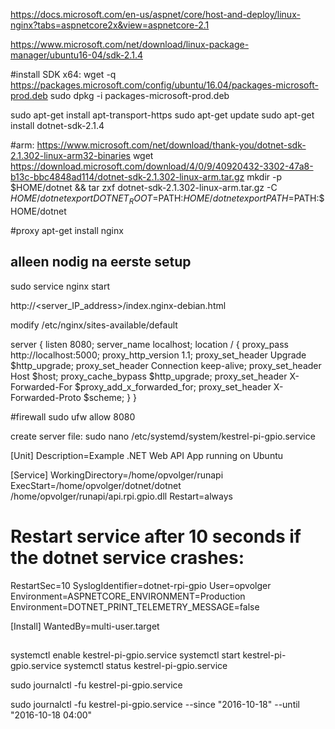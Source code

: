 https://docs.microsoft.com/en-us/aspnet/core/host-and-deploy/linux-nginx?tabs=aspnetcore2x&view=aspnetcore-2.1

https://www.microsoft.com/net/download/linux-package-manager/ubuntu16-04/sdk-2.1.4

#install SDK x64:
wget -q https://packages.microsoft.com/config/ubuntu/16.04/packages-microsoft-prod.deb
sudo dpkg -i packages-microsoft-prod.deb

sudo apt-get install apt-transport-https
sudo apt-get update
sudo apt-get install dotnet-sdk-2.1.4

#arm:
https://www.microsoft.com/net/download/thank-you/dotnet-sdk-2.1.302-linux-arm32-binaries
wget https://download.microsoft.com/download/4/0/9/40920432-3302-47a8-b13c-bbc4848ad114/dotnet-sdk-2.1.302-linux-arm.tar.gz
mkdir -p $HOME/dotnet && tar zxf dotnet-sdk-2.1.302-linux-arm.tar.gz -C $HOME/dotnet
export DOTNET_ROOT=$PATH:$HOME/dotnet 
export PATH=$PATH:$HOME/dotnet

#proxy
apt-get install nginx
## alleen nodig na eerste setup
sudo service nginx start

http://<server_IP_address>/index.nginx-debian.html

modify /etc/nginx/sites-available/default

server {
    listen        8080;
    server_name   localhost;
    location / {
        proxy_pass         http://localhost:5000;
        proxy_http_version 1.1;
        proxy_set_header   Upgrade $http_upgrade;
        proxy_set_header   Connection keep-alive;
        proxy_set_header   Host $host;
        proxy_cache_bypass $http_upgrade;
        proxy_set_header   X-Forwarded-For $proxy_add_x_forwarded_for;
        proxy_set_header   X-Forwarded-Proto $scheme;
    }
}

#firewall
sudo ufw allow 8080

create server file:
sudo nano /etc/systemd/system/kestrel-pi-gpio.service

[Unit]
Description=Example .NET Web API App running on Ubuntu

[Service]
WorkingDirectory=/home/opvolger/runapi
ExecStart=/home/opvolger/dotnet/dotnet /home/opvolger/runapi/api.rpi.gpio.dll
Restart=always
# Restart service after 10 seconds if the dotnet service crashes:
RestartSec=10
SyslogIdentifier=dotnet-rpi-gpio
User=opvolger
Environment=ASPNETCORE_ENVIRONMENT=Production
Environment=DOTNET_PRINT_TELEMETRY_MESSAGE=false

[Install]
WantedBy=multi-user.target

##
systemctl enable kestrel-pi-gpio.service
systemctl start kestrel-pi-gpio.service
systemctl status kestrel-pi-gpio.service

sudo journalctl -fu kestrel-pi-gpio.service

sudo journalctl -fu kestrel-pi-gpio.service --since "2016-10-18" --until "2016-10-18 04:00"